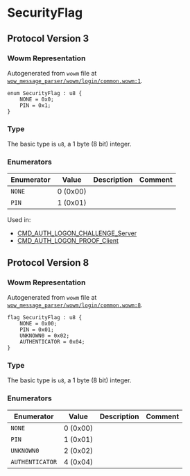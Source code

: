 # SecurityFlag
## Protocol Version 3

### Wowm Representation

Autogenerated from `wowm` file at [`wow_message_parser/wowm/login/common.wowm:1`](https://github.com/gtker/wow_messages/tree/main/wow_message_parser/wowm/login/common.wowm#L1).

```rust,ignore
enum SecurityFlag : u8 {
    NONE = 0x0;
    PIN = 0x1;
}
```
### Type
The basic type is `u8`, a 1 byte (8 bit) integer.
### Enumerators
| Enumerator | Value  | Description | Comment |
| --------- | -------- | ----------- | ------- |
| `NONE` | 0 (0x00) |  |  |
| `PIN` | 1 (0x01) |  |  |

Used in:
* [CMD_AUTH_LOGON_CHALLENGE_Server](cmd_auth_logon_challenge_server.md)
* [CMD_AUTH_LOGON_PROOF_Client](cmd_auth_logon_proof_client.md)
## Protocol Version 8

### Wowm Representation

Autogenerated from `wowm` file at [`wow_message_parser/wowm/login/common.wowm:8`](https://github.com/gtker/wow_messages/tree/main/wow_message_parser/wowm/login/common.wowm#L8).

```rust,ignore
flag SecurityFlag : u8 {
    NONE = 0x00;
    PIN = 0x01;
    UNKNOWN0 = 0x02;
    AUTHENTICATOR = 0x04;
}
```
### Type
The basic type is `u8`, a 1 byte (8 bit) integer.
### Enumerators
| Enumerator | Value  | Description | Comment |
| --------- | -------- | ----------- | ------- |
| `NONE` | 0 (0x00) |  |  |
| `PIN` | 1 (0x01) |  |  |
| `UNKNOWN0` | 2 (0x02) |  |  |
| `AUTHENTICATOR` | 4 (0x04) |  |  |

